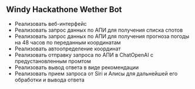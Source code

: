 ## Windy Hackathone Wether Bot

* Реализовать веб-интерфейс
* Реализовать запрос данных по АПИ для получения списка спотов
* Реализовать запрос данных по АПИ для получения прогноза погоды на 48 часов по переданным координатам
* Реализовать автоопределение координат
* Реализовать отправку запроса по АПИ в ChatOpenAI с предустановленным промтом
* Реализовать вывод ответа в виде рекомендации
* Реализовать прием запроса от Siri и Алисы для дальнейшей его обработки и вывода ответа
